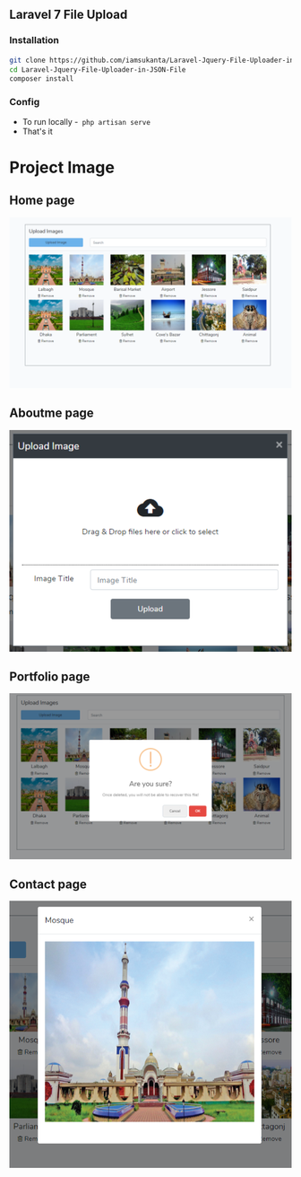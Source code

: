 ## Laravel 7 File Upload


### Installation
```sh
git clone https://github.com/iamsukanta/Laravel-Jquery-File-Uploader-in-JSON-File
cd Laravel-Jquery-File-Uploader-in-JSON-File
composer install
```

### Config

* To run locally -``` php artisan serve```
* That's it

# Project Image
## Home page
![](public/img/readme/homepage.PNG)

## Aboutme page
![](public/img/readme/upload.PNG)

## Portfolio page
![](public/img/readme/delete.PNG)

## Contact page
![](public/img/readme/view.PNG)
